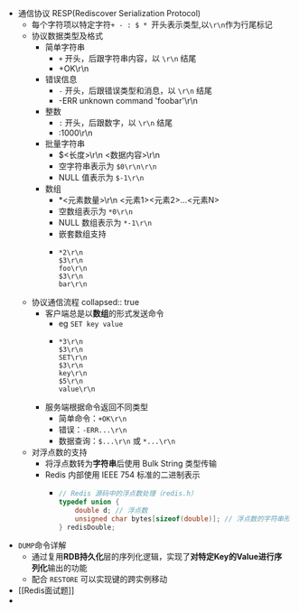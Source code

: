 - 通信协议 RESP(Rediscover Serialization Protocol)
	- 每个字符项以特定字符`+ - : $ * `开头表示类型,以`\r\n`作为行尾标记
	- 协议数据类型及格式
		- 简单字符串
			- `+` 开头，后跟字符串内容，以 `\r\n` 结尾
			- +OK\\r\\n
		- 错误信息
			- `-` 开头，后跟错误类型和消息，以 `\r\n` 结尾
			- -ERR unknown command 'foobar'\\r\\n
		- 整数
			- `:` 开头，后跟数字，以 `\r\n` 结尾
			- :1000\r\n
		- 批量字符串
			- $<长度>\\r\\n
			  <数据内容>\\r\\n
			- 空字符串表示为 `$0\r\n\r\n`
			- NULL 值表示为 `$-1\r\n`
		- 数组
			- *<元素数量>\\r\\n
			  <元素1><元素2>...<元素N>
			- 空数组表示为 `*0\r\n`
			- NULL 数组表示为 `*-1\r\n`
			- 嵌套数组支持
			- ```
			  *2\r\n
			  $3\r\n
			  foo\r\n
			  $3\r\n
			  bar\r\n
			  ```
	- 协议通信流程
	  collapsed:: true
		- 客户端总是以**数组**的形式发送命令
			- eg `SET key value`
			- ```
			  *3\r\n
			  $3\r\n
			  SET\r\n
			  $3\r\n
			  key\r\n
			  $5\r\n
			  value\r\n
			  ```
		- 服务端根据命令返回不同类型
			- 简单命令：`+OK\r\n`
			- 错误：`-ERR...\r\n`
			- 数据查询：`$...\r\n` 或 `*...\r\n`
	- 对浮点数的支持
		- 将浮点数转为**字符串**后使用 Bulk String 类型传输
		- Redis 内部使用 IEEE 754 标准的二进制表示
			- ```c
			  // Redis 源码中的浮点数处理（redis.h）
			  typedef union {
			      double d; // 浮点数
			      unsigned char bytes[sizeof(double)]; // 浮点数的字符串形式
			  } redisDouble;
			  ```
- `DUMP`命令详解
	- 通过复用**RDB持久化**层的序列化逻辑，实现了**对特定Key的Value进行序列化**输出的功能
	- 配合 `RESTORE` 可以实现键的跨实例移动
- [[Redis面试题]]
-